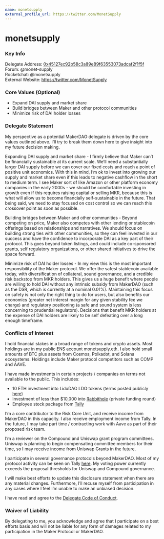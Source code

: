 ```yaml
---
name: monetsupply
external_profile_url: https://twitter.com/MonetSupply
---
```


# monetsupply

### Key Info

Delegate Address: [0x45127ec92b58c3a89e89f63553073adcaf2f1f5f](https://etherscan.io/address/0x45127ec92b58c3a89e89f63553073adcaf2f1f5f)  
Forum: @monet-supply  
Rocketchat: @monetsupply    
External Website: https://twitter.com/MonetSupply  

### Core Values (Optional)

- Expand DAI supply and market share
- Build bridges between Maker and other protocol communities
- Minimize risk of DAI holder losses

### Delegate Statement

My perspective as a potential MakerDAO delegate is driven by the core values outlined above. I’ll try to break them down here to give insight into my future decision making.

Expanding DAI supply and market share - I firmly believe that Maker can’t be financially sustainable at its current scale. We’ll need a substantially larger DAI supply before we can cover our fixed costs and reach a point of positive unit economics. With this in mind, I’m ok to invest into growing our supply and market share even if this leads to negative cashflow in the short to medium term. I see Maker sort of like Amazon or other platform economy companies in the early 2000s - we should be comfortable investing in growth even if this requires raising capital or selling MKR, because this is what will allow us to become financially self-sustainable in the future. That being said, we need to stay focused on cost control so we can reach this crossover point as soon as possible.

Building bridges between Maker and other communities - Beyond competing on price, Maker also competes with other lending or stablecoin offerings based on relationships and narratives. We should focus on building strong ties with other communities, so they can feel invested in our success and have the confidence to incorporate DAI as a key part of their protocol. This goes beyond token listings, and could include co-sponsored grants, self regulatory organizations, or other shared initiatives to drive the space forward.

Minimize risk of DAI holder losses - In my view this is the most important responsibility of the Maker protocol. We offer the safest stablecoin available today, with diversification of collateral, sound governance, and a credible risk backstop from MKR holders. This gives us a huge benefit where people are willing to hold DAI without any intrinsic subsidy from MakerDAO (such as the DSR, which is currently at a nominal 0.01%). Maintaining this focus on safety is not only the right thing to do for users, but also benefits our economics (greater net interest margin for any given stability fee we charge) and regulatory positioning (a safe and sound system is less concerning to prudential regulators). Decisions that benefit MKR holders at the expense of DAI holders are likely to be self defeating over a long enough timeframe.

### Conflicts of Interest

I hold financial stakes in a broad range of tokens and crypto assets. Most holdings are in my public ENS account monetsupply.eth. I also hold small amounts of BTC plus assets from Cosmos, Polkadot, and Solana ecosystems. Holdings include Maker protocol competitors such as COMP and AAVE.

I have made investments in certain projects / companies on terms not available to the public. This includes:

- 10 ETH investment into LidoDAO LDO tokens (terms posted publicly [here](https://research.lido.fi/t/proposal-ldo-treasury-diversification-part-2/506))
- Investment of less than $10,000 into [Rabbithole](https://rabbithole.gg/) (private funding round)
- Employee stock package from [Tally](https://www.withtally.com/)

I’m a core contributor to the Risk Core Unit, and receive income from MakerDAO in this capacity. I also receive employment income from Tally. In the future, I may take part time / contracting work with Aave as part of their proposed risk team.

I’m a reviewer on the Compound and Uniswap grant program committees. Uniswap is planning to begin compensating committee members for their time, so I may receive income from Uniswap Grants in the future.

I participate in several governance protocols beyond MakerDAO. Most of my protocol activity can be seen on Tally [here](https://www.withtally.com/voter/0x8d07d225a769b7af3a923481e1fdf49180e6a265/governance/compound). My voting power currently exceeds the proposal thresholds for Uniswap and Compound governance.

I will make best efforts to update this disclosure statement when there are any material changes. Furthermore, I’ll recuse myself from participation in any cases where I feel I’m unable to make an unbiased decision.

I have read and agree to the [Delegate Code of Conduct](https://forum.makerdao.com/t/recognised-delegate-code-of-conduct/9384).

### Waiver of Liability

By delegating to me, you acknowledge and agree that I participate on a best efforts basis and will not be liable for any form of damages related to my participation in the Maker Protocol or MakerDAO.

